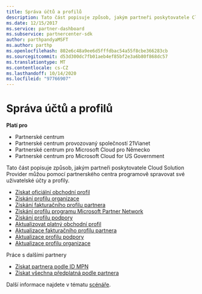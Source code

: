 ```yaml
---
title: Správa účtů a profilů
description: Tato část popisuje způsob, jakým partneři poskytovatele Cloud Solution Provider můžou prostřednictvím partnerského centra programově spravovat své uživatelské účty a profily.
ms.date: 12/15/2017
ms.service: partner-dashboard
ms.subservice: partnercenter-sdk
author: parthpandyaMSFT
ms.author: parthp
ms.openlocfilehash: 802e6c48a9ee6d5fffdbac54a55f8cbe366283cb
ms.sourcegitcommit: d53d300dc7fb01aeb4ef85bf2e3a6b80f868dc57
ms.translationtype: MT
ms.contentlocale: cs-CZ
ms.lasthandoff: 10/14/2020
ms.locfileid: "97766907"
---
```

# <a name="manage-accounts-and-profiles"></a>Správa účtů a profilů

**Platí pro**

- Partnerské centrum
- Partnerské centrum provozovaný společností 21Vianet
- Partnerské centrum pro Microsoft Cloud pro Německo
- Partnerské centrum pro Microsoft Cloud for US Government

Tato část popisuje způsob, jakým partneři poskytovatele Cloud Solution Provider můžou pomocí partnerského centra programově spravovat své uživatelské účty a profily.

- [Získat oficiální obchodní profil](get-legal-business-profile.md)
- [Získání profilu organizace](get-an-organization-profile.md)
- [Získání fakturačního profilu partnera](get-partner-billing-profile.md)
- [Získání profilu programu Microsoft Partner Network](get-partner-network-profile.md)
- [Získání profilu podpory](get-support-profile.md)
- [Aktualizovat platný obchodní profil](update-legal-business-profile.md)
- [Aktualizace fakturačního profilu partnera](update-partner-billing-profile.md)
- [Aktualizace profilu podpory](update-support-profile.md)
- [Aktualizace profilu organizace](update-an-organization-profile.md)

Práce s dalšími partnery

- [Získat partnera podle ID MPN](get-partner-by-mpn-id.md)
- [Získat všechna předplatná podle partnera](get-all-subscriptions-by-partner.md)

Další informace najdete v tématu [scénáře](scenarios.md).